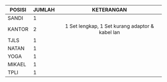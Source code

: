 

| POSISI | JUMLAH |    KETERANGAN                                   |
| ------ | ------ | :---------------------------------------------: |
| SANDI  | 1      |                                                 |
| KANTOR | 2      | 1 Set lengkap, 1 Set kurang adaptor & kabel lan |
| TJLS   | 1      |                                                 |
| NATAN  | 1      |                                                 |
| YOGA   | 1      |                                                 |
| MIKAEL | 1      |                                                 |
| TPLI   | 1      |                                                 |
